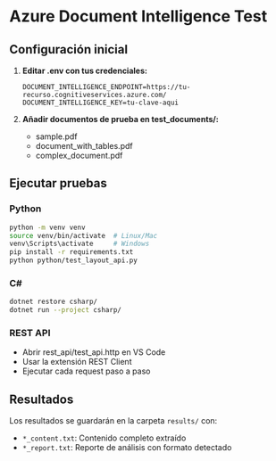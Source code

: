 # Azure Document Intelligence Test

## Configuración inicial

1. **Editar .env con tus credenciales:**
   ```
   DOCUMENT_INTELLIGENCE_ENDPOINT=https://tu-recurso.cognitiveservices.azure.com/
   DOCUMENT_INTELLIGENCE_KEY=tu-clave-aqui
   ```

2. **Añadir documentos de prueba en test_documents/:**
   - sample.pdf
   - document_with_tables.pdf
   - complex_document.pdf

## Ejecutar pruebas

### Python
```bash
python -m venv venv
source venv/bin/activate  # Linux/Mac
venv\Scripts\activate     # Windows
pip install -r requirements.txt
python python/test_layout_api.py
```

### C#
```bash
dotnet restore csharp/
dotnet run --project csharp/
```

### REST API
- Abrir rest_api/test_api.http en VS Code
- Usar la extensión REST Client
- Ejecutar cada request paso a paso

## Resultados

Los resultados se guardarán en la carpeta `results/` con:
- `*_content.txt`: Contenido completo extraído
- `*_report.txt`: Reporte de análisis con formato detectado
